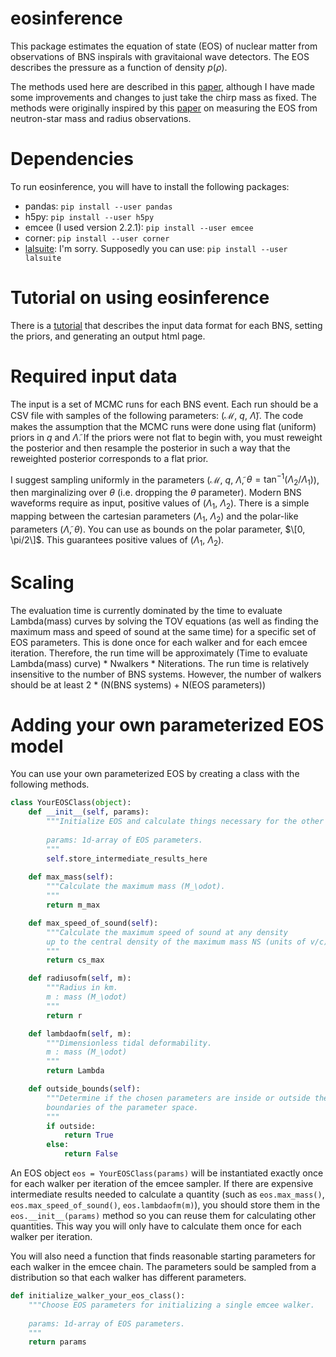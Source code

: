# eosinference
This package estimates the equation of state (EOS) of nuclear matter from observations of BNS inspirals with gravitaional wave detectors. The EOS describes the pressure as a function of density $p(\rho)$.

The methods used here are described in this [paper](https://arxiv.org/abs/1410.8866), although I have made some improvements and changes to just take the chirp mass as fixed. The methods were originally inspired by this [paper](https://arxiv.org/abs/1005.0811) on measuring the EOS from neutron-star mass and radius observations.

# Dependencies
To run eosinference, you will have to install the following packages:
 * pandas: `pip install --user pandas`
 * h5py: `pip install --user h5py`
 * emcee (I used version 2.2.1): `pip install --user emcee`
 * corner: `pip install --user corner`
 * [lalsuite](https://git.ligo.org/lscsoft/lalsuite): I'm sorry. Supposedly you can use: `pip install --user lalsuite`

# Tutorial on using eosinference
There is a [tutorial](https://github.com/benjaminlackey/eosinference/blob/master/examples/RunEOSInference.ipynb) that describes the input data format for each BNS, setting the priors, and generating an output html page.  

# Required input data
The input is a set of MCMC runs for each BNS event. Each run should be a CSV file with samples of the following parameters: ($\mathcal{M}$, $q$, $\tilde\Lambda$). The code makes the assumption that the MCMC runs were done using flat (uniform) priors in $q$ and $\tilde\Lambda$. If the priors were not flat to begin with, you must reweight the posterior and then resample the posterior in such a way that the reweighted posterior corresponds to a flat prior.

I suggest sampling uniformly in the parameters ($\mathcal{M}$, $q$, $\tilde\Lambda$, $\theta = \tan^{-1}(\Lambda_2/\Lambda_1)$), then marginalizing over $\theta$ (i.e. dropping the $\theta$ parameter). Modern BNS waveforms require as input, positive values of ($\Lambda_1$, $\Lambda_2$). There is a simple mapping between the cartesian parameters ($\Lambda_1$, $\Lambda_2$) and the polar-like parameters ($\tilde\Lambda$, $\theta$). You can use as bounds on the polar parameter, $\[0, \pi/2\]$. This guarantees positive values of ($\Lambda_1$, $\Lambda_2$). 

# Scaling
The evaluation time is currently dominated by the time to evaluate Lambda(mass) curves by solving the TOV equations (as well as finding the maximum mass and speed of sound at the same time) for a specific set of EOS parameters. This is done once for each walker and for each emcee iteration. Therefore, the run time will be approximately (Time to evaluate Lambda(mass) curve) \* Nwalkers \* Niterations. The run time is relatively insensitive to the number of BNS systems. However, the number of walkers should be at least 2 \* (N(BNS systems) + N(EOS parameters))

# Adding your own parameterized EOS model
You can use your own parameterized EOS by creating a class with the following methods.

```python
class YourEOSClass(object):
    def __init__(self, params):
        """Initialize EOS and calculate things necessary for the other methods.
        
        params: 1d-array of EOS parameters.
        """
        self.store_intermediate_results_here
        
    def max_mass(self):
        """Calculate the maximum mass (M_\odot).
        """
        return m_max

    def max_speed_of_sound(self):
        """Calculate the maximum speed of sound at any density
        up to the central density of the maximum mass NS (units of v/c).
        """
        return cs_max

    def radiusofm(self, m):
        """Radius in km.
        m : mass (M_\odot)
        """
        return r

    def lambdaofm(self, m):
        """Dimensionless tidal deformability.
        m : mass (M_\odot)
        """
        return Lambda

    def outside_bounds(self):
        """Determine if the chosen parameters are inside or outside the 
        boundaries of the parameter space.
        """
        if outside:
            return True
        else:
            return False
```
An EOS object `eos = YourEOSClass(params)` will be instantiated exactly once for each walker per iteration of the emcee sampler. If there are expensive intermediate results needed to calculate a quantity (such as `eos.max_mass()`, `eos.max_speed_of_sound()`, `eos.lambdaofm(m)`), you should store them in the `eos.__init__(params)` method so you can reuse them for calculating other quantities. This way you will only have to calculate them once for each walker per iteration.

You will also need a function that finds reasonable starting parameters for each walker in the emcee chain. The parameters sould be sampled from a distribution so that each walker has different parameters.
```python
def initialize_walker_your_eos_class():
    """Choose EOS parameters for initializing a single emcee walker.
    
    params: 1d-array of EOS parameters.
    """    
    return params
```
